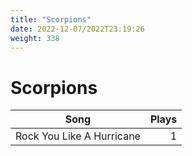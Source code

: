 ```yaml
---
title: "Scorpions"
date: 2022-12-07/2022T23:19:26
weight: 338
---
```


# Scorpions

 Song | Plays 
----- | -----:
Rock You Like A Hurricane | 1
